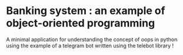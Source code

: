 # Banking system : an example of object-oriented programming
A minimal application for understanding the concept of oops in python using the example of a telegram bot written using the telebot library !
